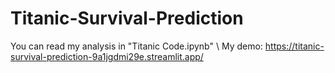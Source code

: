 # Titanic-Survival-Prediction

You can read my analysis in "Titanic Code.ipynb" \\
My demo: https://titanic-survival-prediction-9a1jgdmi29e.streamlit.app/
